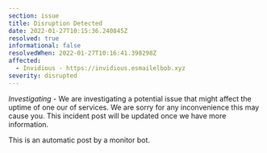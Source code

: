 ```yaml
---
section: issue
title: Disruption Detected
date: 2022-01-27T10:15:36.240845Z
resolved: true
informational: false
resolvedWhen: 2022-01-27T10:16:41.398298Z
affected:
  - Invidious - https://invidious.esmailelbob.xyz
severity: disrupted
---
```

*Investigating* - We are investigating a potential issue that might affect the uptime of one our of services. We are sorry for any inconvenience this may cause you. This incident post will be updated once we have more information.

This is an automatic post by a monitor bot.
        